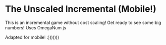 # The Unscaled Incremental (Mobile!)

This is an incremental game without cost scaling! Get ready to see some big numbers! Uses OmegaNum.js

Adapted for mobile! :)))))))
